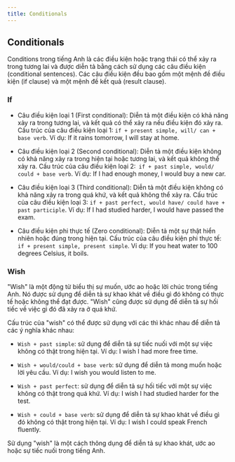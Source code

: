 ```yaml
---
title: Conditionals
---
```


## Conditionals

Conditions trong tiếng Anh là các điều kiện hoặc trạng thái có thể xảy ra trong tương lai và được diễn tả bằng cách sử dụng các câu điều kiện (conditional sentences). Các câu điều kiện đều bao gồm một mệnh đề điều kiện (if clause) và một mệnh đề kết quả (result clause).

### If

- Câu điều kiện loại 1 (First conditional): Diễn tả một điều kiện có khả năng xảy ra trong tương lai, và kết quả có thể xảy ra nếu điều kiện đó xảy ra. Cấu trúc của câu điều kiện loại 1: `if + present simple, will/ can + base verb`.
  Ví dụ: If it rains tomorrow, I will stay at home.

- Câu điều kiện loại 2 (Second conditional): Diễn tả một điều kiện không có khả năng xảy ra trong hiện tại hoặc tương lai, và kết quả không thể xảy ra. Cấu trúc của câu điều kiện loại 2:` if + past simple, would/ could + base verb`.
  Ví dụ: If I had enough money, I would buy a new car.

- Câu điều kiện loại 3 (Third conditional): Diễn tả một điều kiện không có khả năng xảy ra trong quá khứ, và kết quả không thể xảy ra. Cấu trúc của câu điều kiện loại 3: `if + past perfect, would have/ could have + past participle`.
  Ví dụ: If I had studied harder, I would have passed the exam.

- Câu điều kiện phi thực tế (Zero conditional): Diễn tả một sự thật hiển nhiên hoặc đúng trong hiện tại. Cấu trúc của câu điều kiện phi thực tế: `if + present simple, present simple`.
  Ví dụ: If you heat water to 100 degrees Celsius, it boils.

### Wish

"Wish" là một động từ biểu thị sự muốn, ước ao hoặc lời chúc trong tiếng Anh. Nó được sử dụng để diễn tả sự khao khát về điều gì đó không có thực tế hoặc không thể đạt được. "Wish" cũng được sử dụng để diễn tả sự hối tiếc về việc gì đó đã xảy ra ở quá khứ.

Cấu trúc của "wish" có thể được sử dụng với các thì khác nhau để diễn tả các ý nghĩa khác nhau:

- `Wish + past simple`: sử dụng để diễn tả sự tiếc nuối với một sự việc không có thật trong hiện tại.
  Ví dụ: I wish I had more free time.

- `Wish + would/could + base verb`: sử dụng để diễn tả mong muốn hoặc lời yêu cầu.
  Ví dụ: I wish you would listen to me.

- `Wish + past perfect`: sử dụng để diễn tả sự hối tiếc với một sự việc không có thật trong quá khứ.
  Ví dụ: I wish I had studied harder for the test.

- `Wish + could + base verb`: sử dụng để diễn tả sự khao khát về điều gì đó không có thật trong hiện tại.
  Ví dụ: I wish I could speak French fluently.

Sử dụng "wish" là một cách thông dụng để diễn tả sự khao khát, ước ao hoặc sự tiếc nuối trong tiếng Anh.
